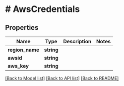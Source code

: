 # # AwsCredentials

## Properties

Name | Type | Description | Notes
------------ | ------------- | ------------- | -------------
**region_name** | **string** |  |
**awsid** | **string** |  |
**aws_key** | **string** |  |

[[Back to Model list]](../../README.md#models) [[Back to API list]](../../README.md#endpoints) [[Back to README]](../../README.md)
